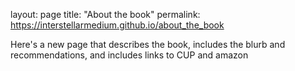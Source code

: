 layout: page
title: "About the book"
permalink: https://interstellarmedium.github.io/about_the_book

Here's a new page that describes the book, includes the blurb and recommendations, and includes links to CUP and amazon

